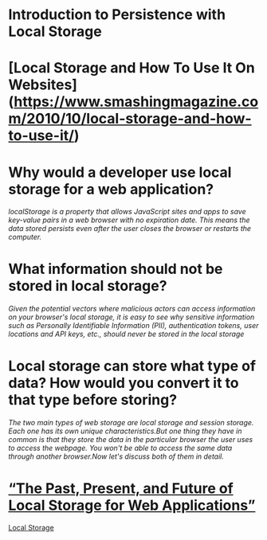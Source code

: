 #  Introduction to Persistence with Local Storage

# [Local Storage and How To Use It On Websites] (https://www.smashingmagazine.com/2010/10/local-storage-and-how-to-use-it/)

# Why would a developer use local storage for a web application?

###### localStorage is a property that allows JavaScript sites and apps to save key-value pairs in a web browser with no expiration date. This means the data stored persists even after the user closes the browser or restarts the computer.

# What information should not be stored in local storage?

###### Given the potential vectors where malicious actors can access information on your browser's local storage, it is easy to see why sensitive information such as Personally Identifiable Information (PII), authentication tokens, user locations and API keys, etc., should never be stored in the local storage

# Local storage can store what type of data? How would you convert it to that type before storing?

###### The two main types of web storage are‌‌ local storage‌‌ and session storage‌‌. Each one has its own unique characteristics.But one thing they have in common is that they store the data in the particular browser the user uses to access the webpage. You won't be able to access the same data through another browser.Now let's discuss both of them in detail.


# [“The Past, Present, and Future of Local Storage for Web Applications”](http://diveinto.html5doctor.com/storage.html)

[Local Storage ](https://www.freecodecamp.org/news/how-web-storage-works/)